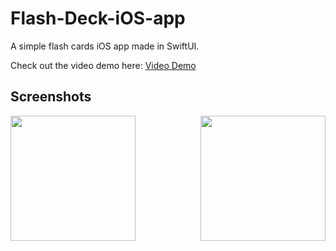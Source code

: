 # Flash-Deck-iOS-app

A simple flash cards iOS app made in SwiftUI.

Check out the video demo here: [Video Demo](https://youtu.be/Cqoqwse8bgw)

## Screenshots

<div style="text-align: center;">
<img src="https://i.ibb.co/72q4jhc/Simulator-Screen-Shot-i-Phone-11-2021-03-21-at-18-23-01.png" width=200 style="display: inline-block;"> <img src="https://i.ibb.co/VxLJPjF/Simulator-Screen-Shot-i-Phone-11-2021-03-21-at-18-23-18.png" width=200 style="display: inline-block; margin-left: 100px;">
</div>

